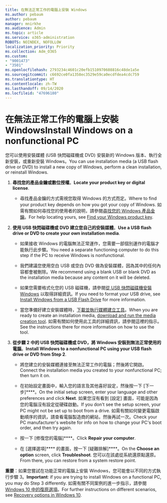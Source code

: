 ```yaml
---
title: 在無法正常工作的電腦上安裝 Windows
ms.author: pebaum
author: pebaum
manager: mnirkhe
ms.audience: Admin
ms.topic: article
ms.service: o365-administration
ROBOTS: NOINDEX, NOFOLLOW
localization_priority: Priority
ms.collection: Adm_O365
ms.custom:
- "9001473"
- "3501"
ms.openlocfilehash: 2793234c4601c20efb1510970608816c48de1a5e
ms.sourcegitcommit: c6692ce0fa1358ec3529e59ca0ecdfdea4cdc759
ms.translationtype: HT
ms.contentlocale: zh-TW
ms.lasthandoff: 09/14/2020
ms.locfileid: "47696180"
---
```

# <a name="install-windows-on-a-nonfunctional-pc"></a><span data-ttu-id="57465-102">在無法正常工作的電腦上安裝 Windows</span><span class="sxs-lookup"><span data-stu-id="57465-102">Install Windows on a nonfunctional PC</span></span>

<span data-ttu-id="57465-103">您可以使用安裝媒體 (USB 快閃磁碟機或 DVD) 安裝新的 Windows 版本、執行全新安裝，或重新安裝 Windows。</span><span class="sxs-lookup"><span data-stu-id="57465-103">You can use installation media (a USB flash drive or DVD) to install a new copy of Windows, perform a clean installation, or reinstall Windows.</span></span>

1. <span data-ttu-id="57465-104">**尋找您的產品金鑰或數位授權**。</span><span class="sxs-lookup"><span data-stu-id="57465-104">**Locate your product key or digital license**.</span></span>

    - <span data-ttu-id="57465-105">尋找產品金鑰的方式需視您取得 Windows 的方式而定。</span><span class="sxs-lookup"><span data-stu-id="57465-105">Where to find your product key depends on how you got your copy of Windows.</span></span> <span data-ttu-id="57465-106">如需有關如何尋找您的使用者的說明，請參閱[尋找您的 Windows 產品金鑰](https://support.microsoft.com/help/10749/windows-10-find-product-key)。</span><span class="sxs-lookup"><span data-stu-id="57465-106">For help locating yours, see [Find your Windows product key](https://support.microsoft.com/help/10749/windows-10-find-product-key).</span></span> 

2. <span data-ttu-id="57465-107">**使用 USB 快閃磁碟機或 DVD 建立您自己的安裝媒體**。</span><span class="sxs-lookup"><span data-stu-id="57465-107">**Use a USB flash drive or DVD to create your own installation media**.</span></span>

    - <span data-ttu-id="57465-108">如果接收 Windows 的電腦無法正常運作，您需要一部個別運作的電腦才能執行此步驟。</span><span class="sxs-lookup"><span data-stu-id="57465-108">You need a separate functioning computer to do this step if the PC to receive Windows is nonfunctional.</span></span>

    - <span data-ttu-id="57465-109">我們建議您使用空白 USB 或空白 DVD 做為安裝媒體，因為其中的任何內容都會被刪除。</span><span class="sxs-lookup"><span data-stu-id="57465-109">We recommend using a blank USB or blank DVD as the installation media because any content on it will be deleted.</span></span>

    - <span data-ttu-id="57465-110">如果您需要格式化您的 USB 磁碟機，請參閱[從 USB 快閃磁碟機安裝 Windows](https://docs.microsoft.com/windows-hardware/manufacture/desktop/install-windows-from-a-usb-flash-drive) 以取得詳細資訊。</span><span class="sxs-lookup"><span data-stu-id="57465-110">If you need to format your USB drive, see [Install Windows from a USB Flash Drive](https://docs.microsoft.com/windows-hardware/manufacture/desktop/install-windows-from-a-usb-flash-drive) for more information.</span></span>

    - <span data-ttu-id="57465-111">當您準備好建立安裝媒體時，[下載並執行媒體建立工具](https://www.microsoft.com/software-download/windows10)。</span><span class="sxs-lookup"><span data-stu-id="57465-111">When you are ready to create an installation media, [download and run the media creation tool](https://www.microsoft.com/software-download/windows10).</span></span> <span data-ttu-id="57465-112">如需有關如何使用此工具的詳細資訊，請參閱這裡的指示。</span><span class="sxs-lookup"><span data-stu-id="57465-112">See the instructions there for more information on how to use the tool.</span></span>

3. <span data-ttu-id="57465-113">**從步驟 2 中的 USB 快閃磁碟機或 DVD，將 Windows 安裝到無法正常使用的電腦**。</span><span class="sxs-lookup"><span data-stu-id="57465-113">**Install Windows to a nonfunctional PC using your USB flash drive or DVD from Step 2**.</span></span>

    - <span data-ttu-id="57465-114">將您建立的安裝媒體連接至無法正常工作的電腦；然後將它開啟。</span><span class="sxs-lookup"><span data-stu-id="57465-114">Connect the installation media you created to your nonfunctional PC; then turn it on.</span></span>

    - <span data-ttu-id="57465-115">在初始設定畫面中，輸入您的語言及其他喜好設定，然後按一下 [下一步]\*\*\*\*。</span><span class="sxs-lookup"><span data-stu-id="57465-115">On the initial setup screen, enter your language and other preferences and click **Next**.</span></span> <span data-ttu-id="57465-116">如果您沒有看到 [設定] 畫面，可能是因為您的電腦沒有設定從硬碟啟動。</span><span class="sxs-lookup"><span data-stu-id="57465-116">If you don't see the setup screen, your PC might not be set up to boot from a drive.</span></span> <span data-ttu-id="57465-117">如需有關如何變更電腦啟動順序的資訊，請查看電腦製造商的網站，然後再試一次。</span><span class="sxs-lookup"><span data-stu-id="57465-117">Check your PC manufacturer's website for info on how to change your PC's boot order, and then try again.</span></span>

    - <span data-ttu-id="57465-118">按一下 [修復您的電腦]\*\*\*\*。</span><span class="sxs-lookup"><span data-stu-id="57465-118">Click **Repair your computer**.</span></span>

    - <span data-ttu-id="57465-119">在 [選擇選項]\*\*\*\* 的畫面，按一下 [疑難排解]\*\*\*\*。</span><span class="sxs-lookup"><span data-stu-id="57465-119">On the **Choose an option** screen, click **Troubleshoot**.</span></span> <span data-ttu-id="57465-120">您可以在該處從系統還原點還原。</span><span class="sxs-lookup"><span data-stu-id="57465-120">From there, you can restore from a system restore point.</span></span>

<span data-ttu-id="57465-121">**重要**：如果您嘗試在功能正常的電腦上安裝 Windows，您可能會以不同的方式執行步驟 3。</span><span class="sxs-lookup"><span data-stu-id="57465-121">**Important**: if you are trying to install Windows on a functional PC, you may do Step 3 differently.</span></span> <span data-ttu-id="57465-122">如需有關不同案例的進一步指示，請參閱 [Windows 10 中的復原選項](https://support.microsoft.com/help/12415/windows-10-recovery-options)。</span><span class="sxs-lookup"><span data-stu-id="57465-122">For further instructions on different scenarios, see [Recovery options in Windows 10](https://support.microsoft.com/help/12415/windows-10-recovery-options).</span></span>
